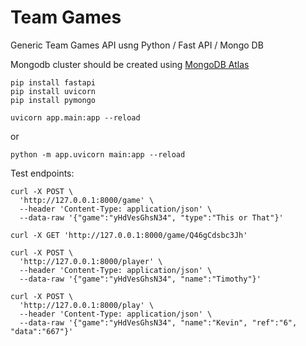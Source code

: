 # Team Games #

Generic Team Games API usng Python / Fast API / Mongo DB

Mongodb cluster should be created using [MongoDB Atlas](https://www.mongodb.com/)

```
pip install fastapi
pip install uvicorn
pip install pymongo
```

```
uvicorn app.main:app --reload
```
or 
```
python -m app.uvicorn main:app --reload
```

Test endpoints:

```
curl -X POST \
  'http://127.0.0.1:8000/game' \
  --header 'Content-Type: application/json' \
  --data-raw '{"game":"yHdVesGhsN34", "type":"This or That"}'

curl -X GET 'http://127.0.0.1:8000/game/Q46gCdsbc3Jh'

curl -X POST \
  'http://127.0.0.1:8000/player' \
  --header 'Content-Type: application/json' \
  --data-raw '{"game":"yHdVesGhsN34", "name":"Timothy"}'

curl -X POST \
  'http://127.0.0.1:8000/play' \
  --header 'Content-Type: application/json' \
  --data-raw '{"game":"yHdVesGhsN34", "name":"Kevin", "ref":"6", "data":"667"}'

```

